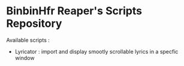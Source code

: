# BinbinHfr Reaper's Scripts Repository

Available scripts :
- Lyricator : import and display smootly scrollable lyrics in a specfic window
